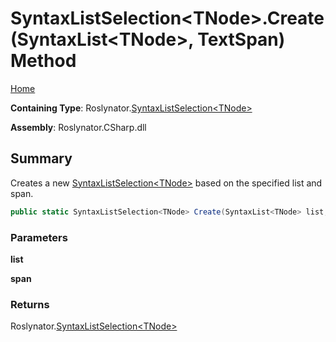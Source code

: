 # SyntaxListSelection\<TNode>\.Create\(SyntaxList\<TNode>, TextSpan\) Method

[Home](../../../README.md)

**Containing Type**: Roslynator\.[SyntaxListSelection\<TNode>](../README.md)

**Assembly**: Roslynator\.CSharp\.dll

## Summary

Creates a new [SyntaxListSelection\<TNode>](../README.md) based on the specified list and span\.

```csharp
public static SyntaxListSelection<TNode> Create(SyntaxList<TNode> list, TextSpan span)
```

### Parameters

**list**

**span**

### Returns

Roslynator\.[SyntaxListSelection\<TNode>](../README.md)

